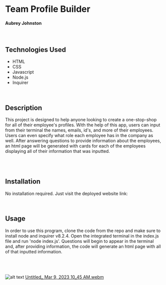 # Team Profile Builder
#### Aubrey Johnston
<br>

## Technologies Used
<ul>
    <li>HTML</li>
    <li>CSS</li>
    <li>Javascript</li>
    <li>Node.js</li>
    <li>Inquirer</li>
</ul>    

<br>

## Description
This project is designed to help anyone looking to create a one-stop-shop for all of their employee's profiles. With the help of this app, users can input from their terminal the names, emails, id's, and more of their employees. Users can even specify what role each employee has in the company as well. After answering questions to provide information about the employees, an html page will be generated with cards for each of the employees displaying all of their information that was inputted. 

<br>

<br>

## Installation
No installation required. Just visit the deployed website link:
<br>

<link>

<br>

## Usage
In order to use this program, clone the code from the repo and make sure to install node and inquirer v8.2.4. Open the integrated terminal in the index.js file and run 'node index.js'. Questions will begin to appear in the terminal and, after providing information, the code will generate an html page with all of that inputted information. 

<br><br><br>
![alt text](assets/images/readMePhoto.png)
[Untitled_ Mar 9, 2023 10_45 AM.webm](https://user-images.githubusercontent.com/116928146/224126403-539b469d-ec71-4209-ba51-717bfce681ba.webm)

<br>
